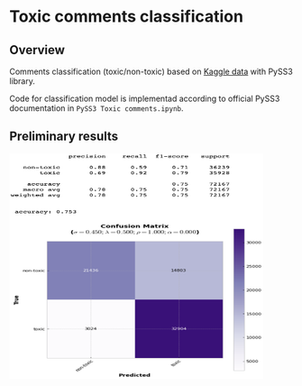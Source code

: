 # Toxic comments classification

## Overview

Comments classification (toxic/non-toxic) based on [Kaggle data](https://www.kaggle.com/c/jigsaw-unintended-bias-in-toxicity-classification/data) with PySS3 library. 

Code for classification model is implementad according to official PySS3 documentation in `PySS3 Toxic comments.ipynb`.

## Preliminary results

<img src="https://github.com/MakarovArtyom/NLP-PySS3/blob/master/toxic-comments-classification/results/results.png" width=450, height=400 align="center"/>
